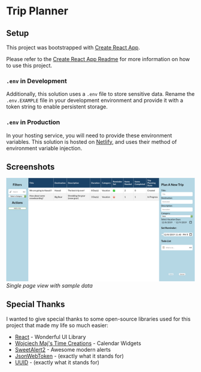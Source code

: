 # Trip Planner

## Setup

This project was bootstrapped with [Create React App](https://github.com/facebook/create-react-app).

Please refer to the [Create React App Readme](./CreateReactApp.md) for more information on how to use this project.

### `.env` in Development

Additionally, this solution uses a `.env` file to store sensitive data. Rename the `.env.EXAMPLE` file in your development environment and provide it with a token string to enable persistent storage.

### `.env` in Production

In your hosting service, you will need to provide these environment variables. This solution is hosted on [Netlify](https://www.netlify.com/), and uses their method of environment variable injection.

## Screenshots

![Application screenshot](src/assets/img/trip-planner-screenshot.png) _Single page view with sample data_

## Special Thanks

I wanted to give special thanks to some open-source libraries used for this project that made my life so much easier:

- [React](https://reactjs.org/) - Wonderful UI Library
- [Wojciech Maj's Time Creations](http://projects.wojtekmaj.pl/react-daterange-picker/) - Calendar Widgets
- [SweetAlert2](https://sweetalert2.github.io/) - Awesome modern alerts
- [JsonWebToken](https://www.npmjs.com/package/jsonwebtoken) - (exactly what it stands for)
- [UUID](https://www.npmjs.com/package/uuid) - (exactly what it stands for)
